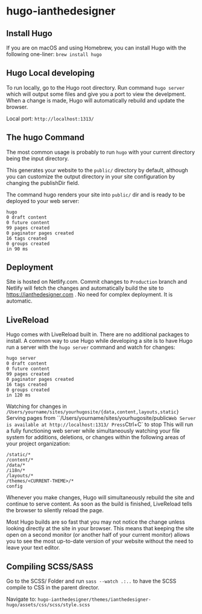 # hugo-ianthedesigner

## Install Hugo
If you are on macOS and using Homebrew, you can install Hugo with the following one-liner:
```brew install hugo```


## Hugo Local developing
To run locally, go to the Hugo root directory. Run command `hugo server` which will output some files and give you a port to view the develpment. When a change is made, Hugo will automatically rebuild and update the browser.

Local port: `http://localhost:1313/`


## The hugo Command
The most common usage is probably to run `hugo` with your current directory being the input directory.

This generates your website to the `public/` directory by default, although you can customize the output directory in your site configuration by changing the publishDir field.

The command hugo renders your site into `public/` dir and is ready to be deployed to your web server:

```
hugo
0 draft content
0 future content
99 pages created
0 paginator pages created
16 tags created
0 groups created
in 90 ms
```


## Deployment
Site is hosted on Netlify.com. Commit changes to `Production` branch and Netlify will fetch the changes and automatically build the site to https://ianthedesigner.com . No need for complex deployment. It is automatic.


## LiveReload
Hugo comes with LiveReload built in. There are no additional packages to install. A common way to use Hugo while developing a site is to have Hugo run a server with the `hugo server` command and watch for changes:

```
hugo server
0 draft content
0 future content
99 pages created
0 paginator pages created
16 tags created
0 groups created
in 120 ms
```

Watching for changes in ``/Users/yourname/sites/yourhugosite/{data,content,layouts,static}``
Serving pages from ``/Users/yourname/sites/yourhugosite/public`
Web Server is available at http://localhost:1313/
Press `Ctrl+C` to stop
This will run a fully functioning web server while simultaneously watching your file system for additions, deletions, or changes within the following areas of your project organization:

```
/static/*
/content/*
/data/*
/i18n/*
/layouts/*
/themes/<CURRENT-THEME>/*
config
```

Whenever you make changes, Hugo will simultaneously rebuild the site and continue to serve content. As soon as the build is finished, LiveReload tells the browser to silently reload the page.

Most Hugo builds are so fast that you may not notice the change unless looking directly at the site in your browser. This means that keeping the site open on a second monitor (or another half of your current monitor) allows you to see the most up-to-date version of your website without the need to leave your text editor.


## Compiling SCSS/SASS
Go to the SCSS/ Folder and run `sass --watch .:..` to have the SCSS compile to CSS in the parent director.

Navigate to: `hugo-ianthedesigner/themes/ianthedesigner-hugo/assets/css/scss/style.scss`
